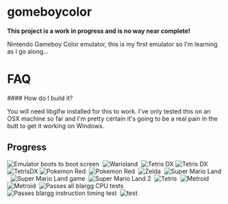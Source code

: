 gomeboycolor
============================
**This project is a work in progress and is no way near complete!**

Nintendo Gameboy Color emulator, this is my first emulator so I'm learning as I go along...

FAQ
============================

#### How do I build it?

You will need libglfw installed for this to work. I've only tested this on an OSX machine so far and I'm pretty certain it's going to be a real pain in the butt to get it working on Windows. 

Progress
---------------------------
![Emulator boots to boot screen](https://github.com/djhworld/gomeboycolor/raw/master/images/boot_sequence.png)&nbsp;
![Warioland](https://github.com/djhworld/gomeboycolor/raw/master/images/warioland1.png)&nbsp;
![Tetris DX](https://f.cloud.github.com/assets/529730/619306/8d6f4d6a-ceca-11e2-9789-f11a0545e643.png)
![Tetris DX](https://f.cloud.github.com/assets/529730/619308/96ecdae2-ceca-11e2-8941-c5e6ba79c5c8.png)
![TetrisDX](https://f.cloud.github.com/assets/529730/619303/86a964c0-ceca-11e2-8c04-ace874c45957.png)
![Pokemon Red](https://github.com/djhworld/gomeboycolor/raw/master/images/pokemonred1.png)&nbsp;
![Pokemon Red](https://github.com/djhworld/gomeboycolor/raw/master/images/pokemonred2.png)&nbsp;
![Zelda](https://github.com/djhworld/gomeboycolor/raw/master/images/zelda.gb.png)&nbsp;
![Super Mario Land](https://github.com/djhworld/gomeboycolor/raw/master/images/sml.gb.png)&nbsp;
![Super Mario Land game](https://github.com/djhworld/gomeboycolor/raw/master/images/sml_game.gb.png)&nbsp;
![Super Mario Land 2](https://github.com/djhworld/gomeboycolor/raw/master/images/sml2.gb.png)&nbsp;
![Tetris](https://github.com/djhworld/gomeboycolor/raw/master/images/tetris.gb.png)&nbsp;
![Metroid](https://github.com/djhworld/gomeboycolor/raw/master/images/metroid1.png)&nbsp;
![Metroid](https://github.com/djhworld/gomeboycolor/raw/master/images/metroid2.png)&nbsp;
![Passes all blargg CPU tests](https://github.com/djhworld/gomeboycolor/raw/master/images/cpu_instrs.gb.png)&nbsp;
![Passes blargg instruction timing test](https://github.com/djhworld/gomeboycolor/raw/master/images/instr_timing.gb.png)&nbsp;
![test](https://github.com/djhworld/gomeboycolor/raw/master/images/test.gb.png)&nbsp;
